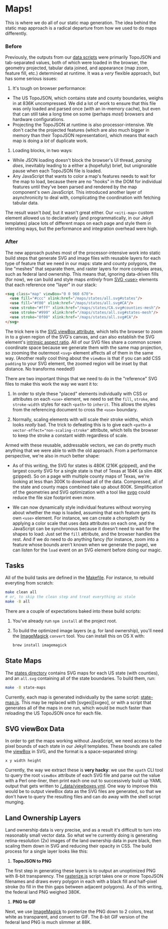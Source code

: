 # Maps!
This is where we do all of our static map generation. The idea behind the
static map approach is a radical departure from how we used to do maps
differently.

### Before
Previously, the outputs from our [data scripts](../data/Makefile) were
primarily TopoJSON and tab-separated values, both of which were loaded in the
browser, the geometry projected, tabular data joined, and appearance (map zoom,
feature fill, etc.) determined at runtime. It was a *very* flexible approach,
but has some serious issues:

1. It's tough on browser performance:
  * The US TopoJSON, which contains state and county boundaries, weighs in at
    836K uncompressed. We did a lot of work to ensure that this file was only
    loaded and parsed once (with an in-memory cache), but even that can still
    take a long time on some (perhaps *most*) browsers and hardware
    configurations.
  * Projecting the TopoJSON at runtime is also processor-intensive. We don't
    cache the projected features (which are also much bigger in memory than
    their TopoJSON representation), which means that each map is doing a *lot*
    of duplicate work.
1. Loading blocks, in two ways:
  * While JSON loading doesn't block the browser's UI thread, *parsing does*,
    inevitably leading to a either a (hopefully) brief, but unignorable pause
    when each TopoJSON file is loaded.
  * Any JavaScript that wants to color a map's features needs to wait for the
    map to load, because there are no "hooks" in the DOM for individual
    features until they've been parsed and rendered by the map component's own
    JavaScript. This introduced another layer of asynchronicity to deal with,
    complicating the coordination with fetching tabular data.

The result wasn't *bad*, but it wasn't great either. Our `<eiti-map>` custom
element allowed us to declaratively (and programmatically, in our Jekyll
templates) place lots of different maps on each page and style them in
intersting ways, but the performance and integration overhead were high.

### After
The new approach pushes most of the processor-intensive work into static build
steps that generate SVG and image files with reusable layers for each type of
feature that we need in our maps: state and county polygons, the line "meshes"
that separate them, and raster layers for more complex areas, such as federal
land ownership. This means that, ignoring data-driven fills (for now), we can
build and style maps *entirely* from [SVG &lt;use&gt;][svg use] elements that
each reference one "layer" in our stack:

```html
<svg class="map" viewBox="0 0 960 670">
  <use fill="#ccc" xlink:href="/maps/states/all.svg#states"/>
  <use fill="#f00" xlink:href="/maps/states/all.svg#CA"/>
  <use stroke="#fff" xlink:href="/maps/states/CA.svg#counties-mesh"/>
  <use stroke="#999" xlink:href="/maps/states/all.svg#states-mesh"/>
  <use stroke="0f00" xlink:href="/maps/states/all.svg#CA"/>
</svg>
```

The trick here is the [SVG viewBox attribute][viewbox], which tells the browser
to zoom in to a given region of the SVG's canvas, and can also establish the
SVG element's [intrinsic aspect ratio][svg scaling]. All of our SVG files share
a common screen coordinate space because we generate them with the same map
projection, so zooming the outermost `<svg>` element affects all of them in the
same way. (Another really cool thing about the `viewBox` is that if you can add
CSS `padding` to your SVG element, the zoomed region will be inset by that
distance. No transforms needed!)

There are two important things that we need to do in the "reference" SVG
files to make this work the way we want it to:

1. In order to style these "placed" elements individually with CSS or
   attributes on each `<use>` element, we need to set the `fill`, `stroke`,
   and `stroke-width` styles for each `<path>` to `inherit`. This allows the
   styles from the referencing document to cross the `<use>` boundary.

1. Normally, scaling elements with will scale their stroke widths, which
   looks *really* bad. The trick to defeating this is to give each `<path>`
   a `vector-effect="non-scaling-stroke"` attribute, which tells the browser
   to keep the stroke a constant width regardless of scale.

Armed with these reusable, addressable vectors, we can do pretty much
anything that we were able to with the old approach. From a performance
perspective, we're also in much better shape:

* As of this writing, the SVG for states is 480K (216K gzipped), and the
  largest county SVG for a single state is that of Texas at 184K (a slim 48K
  gzipped). So on a page with multiple county maps of Texas, we're looking
  at less than 300K to download all of the data. Compressed, all of the
  state and county maps combined take up about 800K. Simplification of the
  geometries and SVG optimization with a tool like [svgo][svgo] could reduce
  the file size footprint even more.

* We can now dynamically style individual features without worrying about
  whether the map is loaded, assuming that each feature gets its own `<use>`
  element. For instance, we can create a choropleth by applying a color
  scale that uses data attributes on each one, and the JavaScript can be
  synchronous because it doesn't need to wait for the shapes to load: Just
  set the `fill` attribute, and the browser handles the rest. And if we do
  need to do anything fancy (for instance, zoom into a feature whose bounds
  aren't known when we generate the page), we can listen for the `load`
  event on an SVG element before doing our magic.

## Tasks
All of the build tasks are defined in the [Makefile](Makefile). For instance,
to rebuild everyting from scratch:

```sh
make clean all
# or, to skip the clean step and treat everything as stale
make -B all
```

There are a couple of expectations baked into these build scripts:

1. You've already run `npm install` at the project root.

1. To build the optimized image layers (e.g. for land ownership), you'll need
   the [ImageMagick][ImageMagick] `convert` tool. You can install this on OS X
   with:

   ```sh
   brew install imagemagick
   ```


## State Maps
The [states directory](states/) contains SVG maps for each US state (with
counties), and an `all.svg` containing all of the state boundaries. To build
them, run:

```sh
make -B state-maps
```

Currently, each map is generated individually by the same script:
[state-map.js](bin/state-map.js). This may be replaced with [svgeo][svgeo], or
with a script that generates all of the maps in one run, which would be much
faster than reloading the US TopoJSON once for each file.


## SVG viewBox Data
In order to get the maps working without JavaScript, we need access to the
pixel bounds of each state in our Jekyll templates. These bounds are called the
[viewBox][viewBox] in SVG, and the format is a space-separated string:

```
x y width height
```

Currently, the way we extract these is **very hacky**: we use the `xpath` CLI
tool to query the root `viewBox` attribute of each SVG file and parse out the
value with a Perl one-liner, then print each one out to successively build up
YAML output that gets written to
[/_data/viewboxes.yml](../_data/viewboxes.yml). One way to improve this would
be to output viewBox data as the SVG files are generated, so that we don't have
to query the resulting files and can do away with the shell script munging.


## Land Ownership Layers
Land ownership data is very precise, and as a result it's difficult to turn
into reasonably small vector data. So what we're currently doing is generating
retina-resolution (2x) images of the land ownership data in pure black, then
scaling them down in SVG and reducing their opacity in CSS. The build process
for a single layer looks like this:

1. **TopoJSON to PNG**

  The first step in generating these layers is to output an unoptimized PNG
  with 8-bit transparency. The [rasterize.js](bin/rasterize.js) script takes
  one or more TopoJSON filenames and draws every polygon in each with a black
  fill and half-pixel stroke (to fill in the thin gaps between adjacent
  polygons). As of this writing, the federal land PNG weighed 380K.

1. **PNG to GIF**

  Next, we use [ImageMagick][ImageMagick] to posterize the PNG down to 2
  colors, treat white as transparent, and convert to GIF. The 8-bit GIF version
  of the federal land PNG is much slimmer at 88K.


[ImageMagick]: http://www.imagemagick.org/
[viewBox]: https://sarasoueidan.com/blog/svg-coordinate-systems/#svg-viewbox
[svg use]: https://developer.mozilla.org/en-US/docs/Web/SVG/Element/use
[svg scaling]: https://css-tricks.com/scale-svg/#article-header-id-3
[svgo]: https://github.com/svg/svgo
